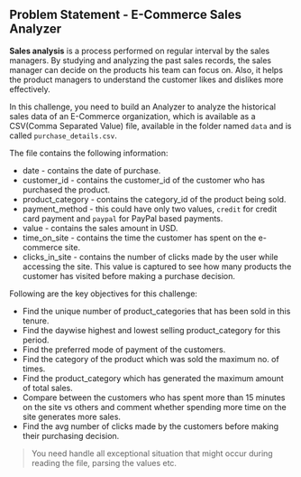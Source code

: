 ## Problem Statement - E-Commerce Sales Analyzer

**Sales analysis** is a process performed on regular interval by the sales managers. By studying and 
analyzing the past sales records, the sales manager can decide on the products his team can focus on. Also, it helps the product managers to understand the customer
likes and dislikes more effectively. 

In this challenge, you need to build an Analyzer to analyze the historical sales data of an E-Commerce organization, which is available as a CSV(Comma 
Separated Value) file, available in the folder named `data` and is called `purchase_details.csv`.

The file contains the following information:
- date - contains the date of purchase.
- customer_id - contains the customer_id of the customer who has purchased the product.
- product_category - contains the category_id of the product being sold.
- payment_method - this could have only two values, `credit` for credit card payment and `paypal` for PayPal based payments.
- value - contains the sales amount in USD.
- time_on_site - contains the time the customer has spent on the e-commerce site.
- clicks_in_site - contains the number of clicks made by the user while accessing the site. This value is captured to see how many products the customer has visited before making a purchase decision.

Following are the key objectives for this challenge:

- Find the unique number of product_categories that has been sold in this tenure.
- Find the daywise highest and lowest selling product_category for this period.
- Find the preferred mode of payment of the customers.
- Find the category of the product which was sold the maximum no. of times.
- Find the product_category which has generated the maximum amount of total sales.
- Compare between the customers who has spent more than 15 minutes on the site vs others and comment whether spending more time on the site generates more sales.
- Find the avg number of clicks made by the customers before making their purchasing decision.


> You need handle all exceptional situation that might occur during reading the file,
> parsing the values etc.
